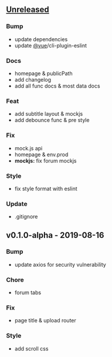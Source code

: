 <a name="unreleased"></a>
## [Unreleased]

### Bump
- update dependencies
- update [@vue](https://github.com/vue)/cli-plugin-eslint

### Docs
- homepage & publicPath
- add changelog
- add all func docs & most data docs

### Feat
- add subtitle layout & mockjs
- add debounce func & pre style

### Fix
- mock.js api
- homepage & env.prod
- **mockjs:** fix forum mockjs

### Style
- fix style format with eslint

### Update
- .gitignore


<a name="v0.1.0-alpha"></a>
## v0.1.0-alpha - 2019-08-16
### Bump
- update axios for security vulnerability

### Chore
- forum tabs

### Fix
- page title & upload router

### Style
- add scroll css


[Unreleased]: https://github.com/endpot/SpiderX-Frontend/compare/v0.1.0-alpha...HEAD
